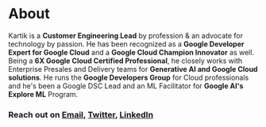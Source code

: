 # **About**

Kartik is a **Customer Engineering Lead** by profession & an advocate for technology by passion. He has been recognized as a **Google Developer Expert for Google Cloud** and a **Google Cloud Champion Innovator** as well. Being a **6X Google Cloud Certified Professional**, he closely works with Enterprise Presales and Delivery teams for **Generative AI and Google Cloud solutions**. He runs the **Google Developers Group** for Cloud professionals and he's been a Google DSC Lead and an ML Facilitator for **Google AI's Explore ML** Program.

### Reach out on [Email](mailto:derasarikartik@gmail.com), [Twitter](https://twitter.com/kartik_derasari), [LinkedIn](https://www.linkedin.com/in/kartikderasari/)
